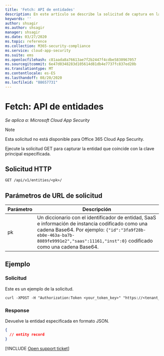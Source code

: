 ```yaml
---
title: 'Fetch: API de entidades'
description: En este artículo se describe la solicitud de captura en la API de entidades de Cloud App Security.
keywords: ''
author: shsagir
ms.author: shsagir
manager: shsagir
ms.date: 03/27/2020
ms.topic: reference
ms.collection: M365-security-compliance
ms.service: cloud-app-security
ms.suite: ems
ms.openlocfilehash: c81aada8a76613ae7f2b2447f4cdbe5830967057
ms.sourcegitcommit: 6e47d0348283d105614d81db4e7737fc837ed20b
ms.translationtype: MT
ms.contentlocale: es-ES
ms.lasthandoff: 08/20/2020
ms.locfileid: "88657731"
---
```

# <a name="fetch---entities-api"></a>Fetch: API de entidades

*Se aplica a: Microsoft Cloud App Security*

> [!NOTE]
> Esta solicitud no está disponible para Office 365 Cloud App Security.

Ejecute la solicitud GET para capturar la entidad que coincide con la clave principal especificada.

## <a name="http-request"></a>Solicitud HTTP

```rest
GET /api/v1/entities/<pk>/
```

## <a name="request-url-parameters"></a>Parámetros de URL de solicitud

| Parámetro | Descripción |
| --- | --- |
| pk | Un diccionario con el identificador de entidad, SaaS e información de instancia codificado como una cadena Base64. Por ejemplo: `{"id":"3fa9f28b-eb0e-463a-ba7b-8089fe9991e2","saas":11161,"inst":0}` codificado como una cadena Base64. |

## <a name="example"></a>Ejemplo

### <a name="request"></a>Solicitud

Este es un ejemplo de la solicitud.

```rest
curl -XPOST -H "Authorization:Token <your_token_key>" "https://<tenant_id>.<tenant_region>.contoso.com/api/v1/entities/<pk>/"
```

### <a name="response"></a>Response

Devuelve la entidad especificada en formato JSON.

```json
{
  // entity record
}
```

[!INCLUDE [Open support ticket](includes/support.md)]
